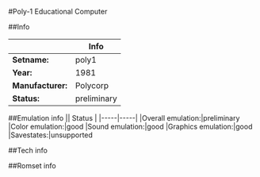 #Poly-1 Educational Computer

##Info

||Info|
|-----|-----|
|**Setname:**|poly1
|**Year:**|1981
|**Manufacturer:**|Polycorp
|**Status:**|preliminary

##Emulation info
|| Status |
|-----|-----|
|Overall emulation:|preliminary
|Color emulation:|good
|Sound emulation:|good
|Graphics emulation:|good
|Savestates:|unsupported

##Tech info

##Romset info

<!--- START OF EDITED COMMENT DO NOT TOUCH TEXT ABOVE-->
